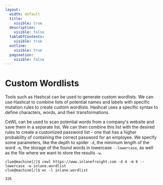 ```yaml
---
layout:
  width: default
  title:
    visible: true
  description:
    visible: false
  tableOfContents:
    visible: true
  outline:
    visible: true
  pagination:
    visible: false
---
```


# Custom Wordlists

Tools such as Hashcat can be used to generate custom wordlists. We can use Hashcat to combine lists of potential names and labels with specific mutation rules to create custom wordlists. Hashcat uses a specific syntax to define characters, words, and their transformations.

CeWL can be used to scan potential words from a company's website and save them in a separate list. We can then combine this list with the desired rules to create a customized password list - one that has a higher probability of containing the correct password for an employee. We specify some parameters, like the depth to spider `-d`, the minimum length of the word `-m`, the storage of the found words in lowercase `--lowercase`, as well as the file where we want to store the results `-w`.

```shell
clue@machine[/]$ cewl https://www.inlanefreight.com -d 4 -m 6 --lowercase -w inlane.wordlist
clue@machine[/]$ wc -l inlane.wordlist

326
```
